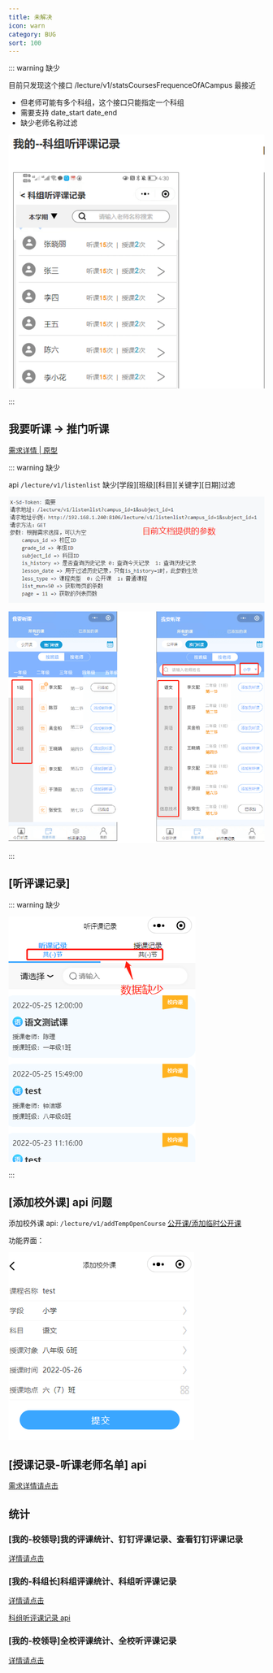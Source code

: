 ```yaml
---
title: 未解决
icon: warn
category: BUG
sort: 100
---
```


::: warning 缺少

目前只发现这个接口 /lecture/v1/statsCoursesFrequenceOfACampus 最接近

- 但老师可能有多个科组，这个接口只能指定一个科组
- 需要支持 date_start date_end
- 缺少老师名称过滤

![](./image/ListenEvaluationList.png)

:::

## 我要听课 -> 推门听课

[需求详情 | 原型](https://oe3lc5.axshare.com/#id=ap5y1y&p=我要听课&g=1)

::: warning 缺少

api `/lecture/v1/listenlist` 缺少[学段][班级][科目][关键字][日期]过滤

![](./image/ToListenClass2.png)

![](./image/ToListenClass.png)

:::

## [听评课记录]

::: warning 缺少

![](./image/ListenEvaluationRecord.png)

:::

## [添加校外课] api 问题

添加校外课 api: `/lecture/v1/addTempOpenCourse` [公开课/添加临时公开课](https://doc.shenduedu.com/#/小π智听/公开课/添加临时公开课)

功能界面：

![](./image/CreateOutsideClass.png)

## [授课记录-听课老师名单] api

[需求详情请点击](https://oe3lc5.axshare.com/#id=742g8j&p=%E5%90%AC%E8%AF%84%E8%AF%BE%E8%AE%B0%E5%BD%95&g=1)

## 统计

### [我的-校领导]我的评课统计、钉钉评课记录、查看钉钉评课记录

[详情请点击](https://oe3lc5.axshare.com/#id=co74ar&p=%E6%88%91%E7%9A%84-%E6%99%AE%E9%80%9A%E8%80%81%E5%B8%88&g=1)

### [我的-科组长]科组评课统计、科组听评课记录

[详情请点击](https://oe3lc5.axshare.com/#id=x4o7fc&p=%E6%88%91%E7%9A%84-%E7%A7%91%E7%BB%84%E9%95%BF&g=1)

[科组听评课记录 api](https://doc.shenduedu.com/#/%E5%B0%8F%CF%80%E6%99%BA%E5%90%AC/%E7%BB%9F%E8%AE%A1/%E7%BB%9F%E8%AE%A1%E6%A0%A1%E5%8C%BA%E6%89%80%E6%9C%89%E6%95%99%E5%B8%88%E7%9A%84%E6%8E%88%E8%AF%BE%E5%92%8C%E5%90%AC%E8%AF%BE%E6%AC%A1%E6%95%B0)

### [我的-校领导]全校评课统计、全校听评课记录

[详情请点击](https://oe3lc5.axshare.com/#id=12awli&p=%E6%88%91%E7%9A%84-%E6%A0%A1%E9%A2%86%E5%AF%BC&g=1)
